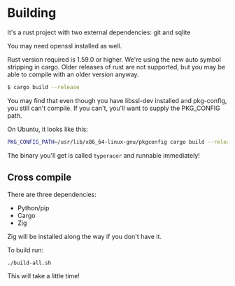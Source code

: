 # Building

It's a rust project with two external dependencies: git and sqlite

You may need openssl installed as well.

Rust version required is 1.59.0 or higher. We're using the new auto symbol
stripping in cargo. Older releases of rust are not supported, but you may be
able to compile with an older version anyway.

```bash
$ cargo build --release
```

You may find that even though you have libssl-dev installed and pkg-config, you
still can't compile. If you can't, you'll want to supply the PKG_CONFIG path.

On Ubuntu, it looks like this:

```bash
PKG_CONFIG_PATH=/usr/lib/x86_64-linux-gnu/pkgconfig cargo build --release
```

The binary you'll get is called `typeracer` and runnable immediately!

## Cross compile

There are three dependencies:
- Python/pip
- Cargo
- Zig


Zig will be installed along the way if you don't have it.

To build run:

```
./build-all.sh
```

This will take a little time!
